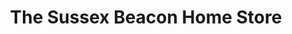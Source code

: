 ---
title: "The Sussex Beacon Home Store"
url: /brighton/the-sussex-beacon-home-store/
shop: charity
---